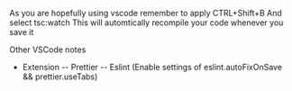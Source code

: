 As you are hopefully using vscode remember to apply
CTRL+Shift+B
And select
tsc:watch
This will automtically recompile your code whenever you save it


Other VSCode notes
- Extension
-- Prettier
-- Eslint (Enable settings of eslint.autoFixOnSave && prettier.useTabs)